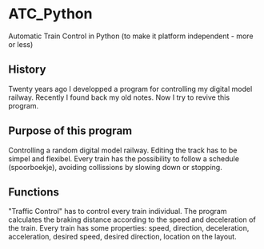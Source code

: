 # ATC_Python
Automatic Train Control in Python (to make it platform independent - more or less)

## History
Twenty years ago I developped a program for controlling my digital model railway. Recently I found back my old notes. Now I try to revive this program.

## Purpose of this program
Controlling a random digital model railway. Editing the track has to be simpel and flexibel.
Every train has the possibility to follow a schedule (spoorboekje), avoiding collissions by slowing down or stopping.

## Functions
"Traffic Control" has to control every train individual. The program calculates the braking distance according to the speed and deceleration of the train. 
Every train has some properties: speed, direction, deceleration, acceleration, desired speed, desired direction, location on the layout.

